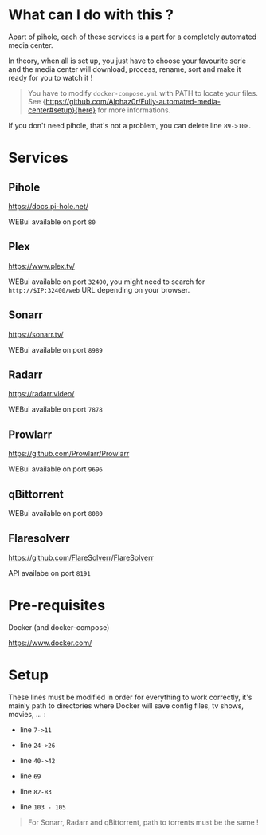 # What can I do with this ?

Apart of pihole, each of these services is a part for a completely automated media center. 

In theory, when all is set up, you just have to choose your favourite serie and the media center will download, process, rename, sort and make it ready for you to watch it !

> You have to modify `docker-compose.yml` with PATH to locate your files. See {https://github.com/Alphaz0r/Fully-automated-media-center#setup}{here} for more informations.

If you don't need pihole, that's not a problem, you can delete line `89->108`.

# Services
## Pihole
https://docs.pi-hole.net/

WEBui available on port `80`
## Plex
https://www.plex.tv/

WEBui available on port `32400`, you might need to search for `http://$IP:32400/web` URL depending on your browser.
## Sonarr
https://sonarr.tv/

WEBui available on port `8989`
## Radarr
https://radarr.video/

WEBui available on port `7878`
## Prowlarr
https://github.com/Prowlarr/Prowlarr

WEBui available on port `9696`
## qBittorrent
WEBui available on port `8080`


## Flaresolverr
https://github.com/FlareSolverr/FlareSolverr

API availabe on port `8191`
# Pre-requisites


Docker (and docker-compose)

https://www.docker.com/

# Setup

These lines must be modified in order for everything to work correctly, it's mainly path to directories where Docker will save config files, tv shows, movies, ... :

- line `7->11`

- line `24->26`

- line `40->42`

- line `69`

- line `82-83`

- line `103 - 105`

> For Sonarr, Radarr and qBittorrent, path to torrents must be the same !
